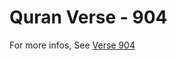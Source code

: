 # Quran Verse - 904 

For more infos, See [Verse 904](https://www.quranbookk.com/quran/search?q=904)